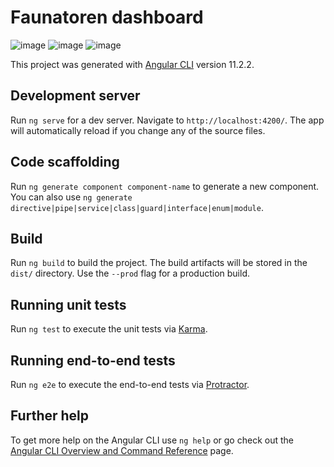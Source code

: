 # Faunatoren dashboard

![image](https://user-images.githubusercontent.com/27764671/111812910-de5ecb80-88d8-11eb-9227-0d262e98b71c.png)
![image](https://user-images.githubusercontent.com/27764671/114304349-f3dba580-9ad2-11eb-9974-3c4df0a5a848.png)
![image](https://user-images.githubusercontent.com/27764671/114304359-00f89480-9ad3-11eb-9d3c-14b1685494cc.png)


This project was generated with [Angular CLI](https://github.com/angular/angular-cli) version 11.2.2.

## Development server

Run `ng serve` for a dev server. Navigate to `http://localhost:4200/`. The app will automatically reload if you change any of the source files.

## Code scaffolding

Run `ng generate component component-name` to generate a new component. You can also use `ng generate directive|pipe|service|class|guard|interface|enum|module`.

## Build

Run `ng build` to build the project. The build artifacts will be stored in the `dist/` directory. Use the `--prod` flag for a production build.

## Running unit tests

Run `ng test` to execute the unit tests via [Karma](https://karma-runner.github.io).

## Running end-to-end tests

Run `ng e2e` to execute the end-to-end tests via [Protractor](http://www.protractortest.org/).

## Further help

To get more help on the Angular CLI use `ng help` or go check out the [Angular CLI Overview and Command Reference](https://angular.io/cli) page.
